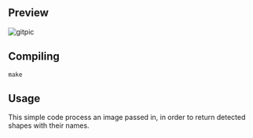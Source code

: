 ## Preview
![gitpic](https://github.com/CppEnjoyer69/EasyShapeDetection/assets/102436271/ed2d83c2-8083-426b-b270-a94513211e72)



## Compiling
```
make
```
## Usage
This simple code process an image passed in, in order to return detected shapes with their names.
